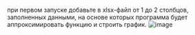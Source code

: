 при первом запуске добавьте в xlsx-файл от 1 до 2 столбцов, заполненных данными, на основе которых программа будет аппроксимировать функцию и строить график.
![image](https://github.com/user-attachments/assets/9dcaf342-d485-4a93-9308-b1c453f5e94e)
